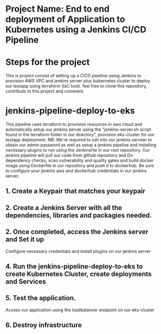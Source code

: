# Project Name: End to end deployment of Application to Kubernetes using a Jenkins CI/CD Pipeline
# Steps for the project

This is project consist of setting up a CICD pipeline using Jenkins to provision AWS VPC and jenkins server plus kubernetes cluster to deploy our testapp using terraform (IaC tool). feel free to clone this repository, contribute to this project and comment.

# jenkins-pipeline-deploy-to-eks

This pipeline uses terraform to provision resources in aws cloud and automatically setup our jenkins server using the "jenkins-server.sh script found in the terraform folder in our directory", provision eks-cluster for our testapp deployment. NB: We're required to ssh into our jenkins serveer to obtain our admin password as well as setup a jenkins pipeline and installing necessary plugins to run using the Jenkinsfile in our root repository. Our jenkins pipeline will pull our code from github repository and Do dependency checks, scan vulnerability and quality gates and build docker image using Dockerfile in our repository and push it to dockerhub. Be sure to configure your jenkins aws and dockerhub credentials in our jenkins server. 

## 1. Create a Keypair that matches your keypair
## 2. Create a Jenkins Server with all the dependencies, libraries and packagies needed.
## 2. Once completed, access the Jenkins server and Set it up

Configure necessary credentials and install plugins on our jenkins server
## 4. Run the jenkins-pipeline-deploy-to-eks to create Kubernetes Cluster, create deployments and Services
## 5. Test the application.

Access our application using the loadbalancer endpoint on our eks-cluster

## 6. Destroy infrastructure
